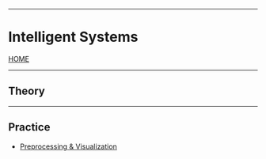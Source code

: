 
---
# Intelligent Systems

[HOME](../../README.md)

---
## Theory

---
## Practice
- [Preprocessing & Visualization](data/Lab2.md)